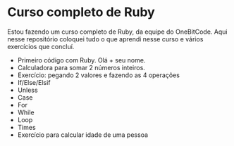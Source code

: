 # Curso completo de Ruby

Estou fazendo um curso completo de Ruby, da equipe do OneBitCode. Aqui nesse repositório coloquei tudo o que aprendi nesse curso e vários exercícios que concluí.

- Primeiro código com Ruby. Olá + seu nome. 
- Calculadora para somar 2 números inteiros.
- Exercício: pegando 2 valores e fazendo as 4 operações
- If/Else/Elsif
- Unless
- Case
- For
- While
- Loop
- Times
- Exercício para calcular idade de uma pessoa